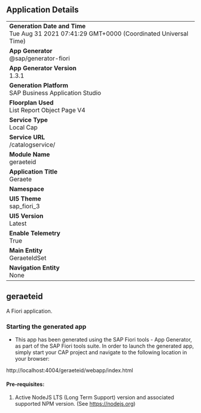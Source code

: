 ## Application Details
|               |
| ------------- |
|**Generation Date and Time**<br>Tue Aug 31 2021 07:41:29 GMT+0000 (Coordinated Universal Time)|
|**App Generator**<br>@sap/generator-fiori|
|**App Generator Version**<br>1.3.1|
|**Generation Platform**<br>SAP Business Application Studio|
|**Floorplan Used**<br>List Report Object Page V4|
|**Service Type**<br>Local Cap|
|**Service URL**<br>/catalogservice/
|**Module Name**<br>geraeteid|
|**Application Title**<br>Geraete|
|**Namespace**<br>|
|**UI5 Theme**<br>sap_fiori_3|
|**UI5 Version**<br>Latest|
|**Enable Telemetry**<br>True|
|**Main Entity**<br>GeraeteIdSet|
|**Navigation Entity**<br>None|

## geraeteid

A Fiori application.

### Starting the generated app

-   This app has been generated using the SAP Fiori tools - App Generator, as part of the SAP Fiori tools suite.  In order to launch the generated app, simply start your CAP project and navigate to the following location in your browser:

http://localhost:4004/geraeteid/webapp/index.html

#### Pre-requisites:

1. Active NodeJS LTS (Long Term Support) version and associated supported NPM version.  (See https://nodejs.org)


